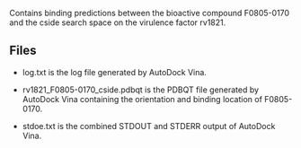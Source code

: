 Contains binding predictions between the bioactive compound F0805-0170 and the cside search space on the virulence factor rv1821.

## Files

- log.txt is the log file generated by AutoDock Vina.

- rv1821_F0805-0170_cside.pdbqt is the PDBQT file generated by AutoDock Vina containing the orientation and binding location of F0805-0170.

- stdoe.txt is the combined STDOUT and STDERR output of AutoDock Vina.

